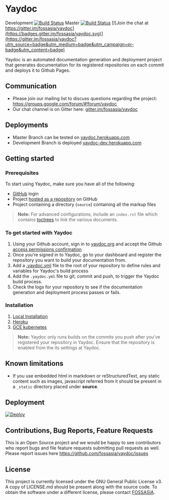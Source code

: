 # Yaydoc
Development [![Build Status](https://travis-ci.org/fossasia/yaydoc.svg?branch=development)](https://travis-ci.org/fossasia/yaydoc)
Master [![Build Status](https://travis-ci.org/fossasia/yaydoc.svg?branch=master)](https://travis-ci.org/fossasia/yaydoc)
[![Join the chat at https://gitter.im/fossasia/yaydoc](https://badges.gitter.im/fossasia/yaydoc.svg)](https://gitter.im/fossasia/yaydoc?utm_source=badge&utm_medium=badge&utm_campaign=pr-badge&utm_content=badge)

Yaydoc is an automated documentation generation and deployment project that generates documentation for its registered repositories on each commit and deploys it to Github Pages.

## Communication
- Please join our mailing list to discuss questions regarding the project: https://groups.google.com/forum/#!forum/yaydoc
- Our chat channel is on Gitter here: [gitter.im/fossasia/yaydoc](http://gitter.im/fossasia/yaydoc)

## Deployments

* Master Branch can be tested on [yaydoc.herokuapp.com](https://yaydoc.herokuapp.com/)
* Development Branch is deployed [yaydoc-dev.herokuapp.com](https://yaydoc.herokuapp.com/)

## Getting started

### Prerequisites
To start using Yaydoc, make sure you have all of the following:
- [GitHub](https://github.com) login
- Project [hosted as a repository](https://help.github.com/categories/importing-your-projects-to-github/) on GitHub
- Project containing a directory (`source`) containing all the markup files

> __Note:__  For advanced configurations, include an `index.rst` file which contains 
[toctrees](http://www.sphinx-doc.org/en/stable/markup/toctree.html) to link the various documents.

### To get started with Yaydoc
1. Using your Github account, sign in to [yaydoc.org](http://yaydoc.org) and accept the Github 
[access permissions confirmation](docs/user_manual/github-oauth-scopes.md)
2. Once you’re signed in to Yaydoc, go to your dashboard and register the repository you want to build your 
documentation from.
3. Add a [.yaydoc.yml](docs/user_manual/yaydoc_configuration.md) file to the root of your repository to define rules and variables for Yaydoc's build process
4. Add the `.yaydoc.yml` file to git, commit and push, to trigger the Yaydoc build process.
5. Check the logs for your repository to see if the documentation generation and deployment process passes or fails.

### Installation

1. [Local Installation](https://github.com/fossasia/yaydoc/blob/development/docs/installation/local.md)
2. [Heroku](docs/installation/heroku.md)
3. [GCE kubernetes](docs/installation/gce-kubernetes.md)
 
> __Note:__ Yaydoc only runs builds on the commits you push after you’ve registered your repository in Yaydoc. Ensure 
that the repository is enabled from the its settings at Yaydoc.

## Known limitations
- If you use embedded html in markdown or reStructuredText, any static content such as images, javascript referred from it should be present in a `_static` directory placed under **source**.

## Deployment
[![Deploy](https://www.herokucdn.com/deploy/button.svg)](https://heroku.com/deploy)

## Contributions, Bug Reports, Feature Requests
This is an Open Source project and we would be happy to see contributors who report bugs and file feature requests 
submitting pull requests as well. Please report issues here https://github.com/fossasia/yaydoc/issues

## License
This project is currently licensed under the GNU General Public License v3. A copy of LICENSE.md should be present 
along with the source code. To obtain the software under a different license, please contact [FOSSASIA](http://blog.fossasia.org/contact/).
